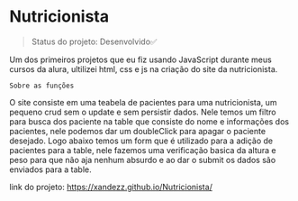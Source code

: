 # Nutricionista

>Status do projeto: Desenvolvido✅

Um dos primeiros projetos que eu fiz usando JavaScript durante meus cursos da alura, ultilizei html, css e js na criação do site da nutricionista.

```
Sobre as funções
```
O site consiste em uma teabela de pacientes para uma nutricionista, um pequeno crud sem o update e sem persistir dados.
Nele temos um filtro para busca dos paciente na table que consiste do nome e informações dos pacientes, nele podemos dar um doubleClick para apagar o paciente desejado.
Logo abaixo temos um  form que é utilizado para a adição de pacientes para a table, nele fazemos uma verificação basica da altura e peso para que não aja nenhum absurdo
e ao dar o submit os dados são enviados para a table.

link do projeto: https://xandezz.github.io/Nutricionista/
